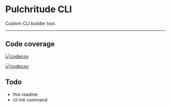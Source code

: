 # Pulchritude CLI

Custom CLI builder tool.

---

## Code coverage

[![codecov](https://codecov.io/gh/padamban/pulchritude-cli/branch/main/graph/badge.svg?token=1VR6GKQK5B)](https://codecov.io/gh/padamban/pulchritude-cli)

[![codecov](https://codecov.io/gh/padamban/pulchritude-cli/branch/main/graphs/tree.svg?token=1VR6GKQK5B)](https://codecov.io/gh/padamban/pulchritude-cli)

## Todo

- this readme
- cli init command
